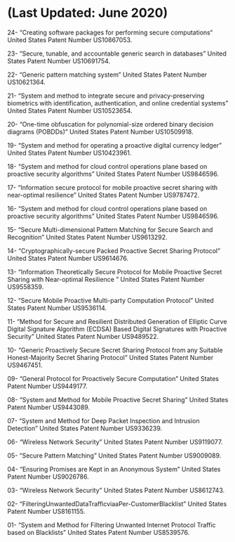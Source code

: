 # (Last Updated: June 2020)
24- “Creating software packages for performing secure computations“ United States Patent Number  US10867053.

23- “Secure, tunable, and accountable generic search in databases” United States Patent Number US10691754.

22- “Generic pattern matching system” United States Patent Number US10621364.

21- “System and method to integrate secure and privacy-preserving biometrics with identification, authentication, and online credential systems” United States Patent Number US10523654.

20- “One-time obfuscation for polynomial-size ordered binary decision diagrams (POBDDs)” United States Patent Number US10509918.

19- “System and method for operating a proactive digital currency ledger” United States Patent Number US10423961.

18- “System and method for cloud control operations plane based on proactive security algorithms” United States Patent Number US9846596.

17- “Information secure protocol for mobile proactive secret sharing with near-optimal resilience” United States Patent Number US9787472.

16- “System and method for cloud control operations plane based on proactive security algorithms” United States Patent Number US9846596.

15- “Secure Multi-dimensional Pattern Matching for Secure Search and Recognition” United States Patent Number US9613292.

14- “Cryptographically-secure Packed Proactive Secret Sharing Protocol” United States Patent Number US9614676.

13- “Information Theoretically Secure Protocol for Mobile Proactive Secret Sharing with Near-optimal Resilience ” United States Patent Number US9558359.

12- “Secure Mobile Proactive Multi-party Computation Protocol” United States Patent Number US9536114.

11- “Method for Secure and Resilient Distributed Generation of Elliptic Curve Digital Signature Algorithm (ECDSA) Based Digital Signatures with Proactive Security” United States Patent Number US9489522.

10- “Generic Proactively Secure Secret Sharing Protocol from any Suitable Honest-Majority Secret Sharing Protocol” United States Patent Number US9467451.

09- “General Protocol for Proactively Secure Computation” United States Patent Number US9449177.

08- “System and Method for Mobile Proactive Secret Sharing” United States Patent Number US9443089.

07- “System and Method for Deep Packet Inspection and Intrusion Detection” United States Patent Number US9336239.

06- “Wireless Network Security” United States Patent Number US9119077.

05- “Secure Pattern Matching” United States Patent Number US9009089.

04- “Ensuring Promises are Kept in an Anonymous System” United States Patent Number US9026786.

03- “Wireless Network Security” United States Patent Number US8612743.

02- “FilteringUnwantedDataTrafficviaaPer-CustomerBlacklist” United States Patent Number US8161155.

01- “System and Method for Filtering Unwanted Internet Protocol Traffic based on Blacklists” United States Patent Number US8539576.
